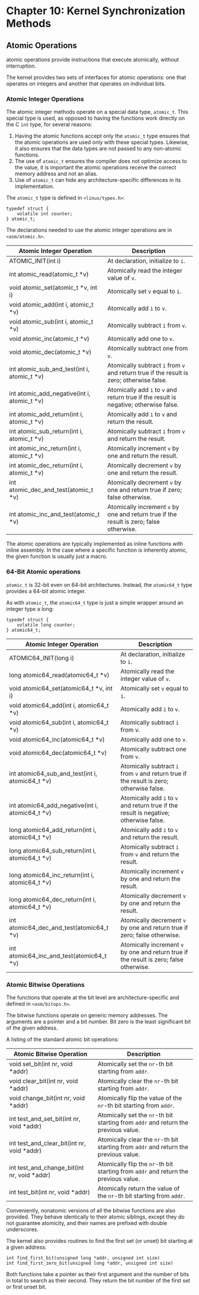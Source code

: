 # Chapter 10: Kernel Synchronization Methods

## Atomic Operations
atomic operations provide instructions that execute atomically, without interruption.

The kernel provides two sets of interfaces for atomic operations: one that operates on integers and another that operates on individual bits.

### Atomic Integer Operations
The atomic integer methods operate on a special data type, `atomic_t`. This special type is used, as opposed to having the functions work directly on the C `int` type, for several reasons:
1. Having the atomic functions accept only the `atomic_t` type ensures that the atomic operations are used only with these special types. Likewise, it also ensures that the data types are not passed to any non-atomic functions.
2. The use of `atomic_t` ensures the compiler does not optimize access to the value, it is important the atomic operations receive the correct memory address and not an alias.
3. Use of `atomic_t` can hide any architecture-specific differences in its implementation.

The `atomic_t` type is defined in `<linux/types.h>`:
```
typedef struct {
    volatile int counter;
} atomic_t;
```

The declarations needed to use the atomic integer operations are in `<asm/atomic.h>`.

Atomic Integer Operation | Description
------------------------ | -----------
ATOMIC_INIT(int i) | At declaration, initialize to `i`.
int atomic_read(atomic_t *v) | Atomically read the integer value of `v`.
void atomic_set(atomic_t *v, int i) | Atomically set `v` equal to `i`.
void atomic_add(int i, atomic_t *v) | Atomically add `i` to `v`.
void atomic_sub(int i, atomic_t *v) | Atomically subtract `i` from `v`.
void atomic_inc(atomic_t *v) | Atomically add one to `v`.
void atomic_dec(atomic_t *v) | Atomically subtract one from `v`.
int atomic_sub_and_test(int i, atomic_t *v) | Atomically subtract `i` from `v` and return true if the result is zero; otherwise false.
int atomic_add_negative(int i, atomic_t *v) | Atomically add `i` to `v` and return true if the result is negative; otherwise false.
int atomic_add_return(int i, atomic_t *v) | Atomically add `i` to `v` and return the result.
int atomic_sub_return(int i, atomic_t *v) | Atomically subtract `i` from `v` and return the result.
int atomic_inc_return(int i, atomic_t *v) | Atomically increment `v` by one and return the result.
int atomic_dec_return(int i, atomic_t *v) | Atomically decrement `v` by one and return the result.
int atomic_dec_and_test(atomic_t *v) | Atomically decrement `v` by one and return true if zero; false otherwise.
int atomic_inc_and_test(atomic_t *v) | Atomically increment `v` by one and return true if the result is zero; false otherwise.

The atomic operations are typically implemented as inline functions with inline assembly. In the case where a specific function is inherently atomic, the given function is usually just a macro.

### 64-Bit Atomic operations
`atomic_t` is 32-bit even on 64-bit architectures. Instead, the `atomic64_t` type provides a 64-bit atomic integer.

As with `atomic_t`, the `atomic64_t` type is just a simple wrapper around an integer type a long:
```
typedef struct {
    volatile long counter;
} atomic64_t;
```

Atomic Integer Operation | Description
------------------------ | -----------
ATOMIC64_INIT(long i) | At declaration, initialize to `i`.
long atomic64_read(atomic64_t *v) | Atomically read the integer value of `v`.
void atomic64_set(atomic64_t *v, int i) | Atomically set `v` equal to `i`.
void atomic64_add(int i, atomic64_t *v) | Atomically add `i` to `v`.
void atomic64_sub(int i, atomic64_t *v) | Atomically subtract `i` from v.
void atomic64_inc(atomic64_t *v) | Atomically add one to `v`.
void atomic64_dec(atomic64_t *v) | Atomically subtract one from `v`.
int atomic64_sub_and_test(int i, atomic64_t *v) | Atomically subtract `i` from `v` and return true if the result is zero; otherwise false.
int atomic64_add_negative(int i, atomic64_t *v) | Atomically add `i` to `v` and return true if the result is negative; otherwise false.
long atomic64_add_return(int i, atomic64_t *v) | Atomically add `i` to `v` and return the result.
long atomic64_sub_return(int i, atomic64_t *v) | Atomically subtract `i` from `v` and return the result.
long atomic64_inc_return(int i, atomic64_t *v) | Atomically increment `v` by one and return the result.
long atomic64_dec_return(int i, atomic64_t *v) | Atomically decrement `v` by one and return the result.
int atomic64_dec_and_test(atomic64_t *v) | Atomically decrement `v` by one and return true if zero; false otherwise.
int atomic64_inc_and_test(atomic64_t *v) | Atomically increment `v` by one and return true if the result is zero; false otherwise.

### Atomic Bitwise Operations
The functions that operate at the bit level are architecture-specific and defined in `<asm/bitops.h>`.

The bitwise functions operate on generic memory addresses. The arguments are a pointer and a bit number. Bit zero is the least significant bit of the given address.

A listing of the standard atomic bit operations:

Atomic Bitwise Operation | Description
------------------------ | -----------
void set_bit(int nr, void *addr) | Atomically set the `nr`-th bit starting from `addr`.
void clear_bit(int nr, void *addr) | Atomically clear the `nr`-th bit starting from `addr`.
void change_bit(int nr, void *addr) | Atomically flip the value of the `nr`-th bit starting from `addr`.
int test_and_set_bit(int nr, void *addr) | Atomically set the `nr`-th bit starting from `addr` and return the previous value.
int test_and_clear_bit(int nr, void *addr) | Atomically clear the `nr`-th bit starting from `addr` and return the previous value.
int test_and_change_bit(int nr, void *addr) | Atomically flip the `nr`-th bit starting from `addr` and return the previous value.
int test_bit(int nr, void *addr) | Atomically return the value of the `nr`-th bit starting from `addr`.

Conveniently, nonatomic versions of all the bitwise functions are also provided. They behave identically to their atomic siblings, except they do not guarantee atomicity, and their names are prefixed with double underscores.

The kernel also provides routines to find the first set (or unset) bit starting at a given address:
```
int find_first_bit(unsigned long *addr, unsigned int size)
int find_first_zero_bit(unsigned long *addr, unsigned int size)
```
Both functions take a pointer as their first argument and the number of bits in total to search as their second. They return the bit number of the first set or first unset bit.
